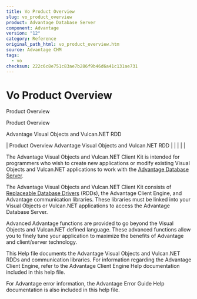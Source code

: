 ```yaml
---
title: Vo Product Overview
slug: vo_product_overview
product: Advantage Database Server
component: Advantage
version: "12"
category: Reference
original_path_html: vo_product_overview.htm
source: Advantage CHM
tags:
  - vo
checksum: 222c6c8e751c83ae7b286f9b46d6a41c131ae731
---
```


# Vo Product Overview

Product Overview

Product Overview

Advantage Visual Objects and Vulcan.NET RDD

| Product Overview  Advantage Visual Objects and Vulcan.NET RDD |  |  |  |  |

The Advantage Visual Objects and Vulcan.NET Client Kit is intended for programmers who wish to create new applications or modify existing Visual Objects and Vulcan.NET applications to work with the [Advantage Database Server](master_advantage_database_server.md).

The Advantage Visual Objects and Vulcan.NET Client Kit consists of [Replaceable Database Drivers](vo_advantage_rdds.md) (RDDs), the Advantage Client Engine, and Advantage communication libraries. These libraries must be linked into your Visual Objects or Vulcan.NET applications to access the Advantage Database Server.

Advanced Advantage functions are provided to go beyond the Visual Objects and Vulcan.NET defined language. These advanced functions allow you to finely tune your application to maximize the benefits of Advantage and client/server technology.

This Help file documents the Advantage Visual Objects and Vulcan.NET RDDs and communication libraries. For information regarding the Advantage Client Engine, refer to the Advantage Client Engine Help documentation included in this help file.

For Advantage error information, the Advantage Error Guide Help documentation is also included in this help file.
